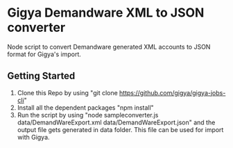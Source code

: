 # Gigya Demandware XML to JSON converter
Node script to convert Demandware generated XML accounts to JSON format for Gigya's import.

## Getting Started
1. Clone this Repo by using "git clone https://github.com/gigya/gigya-jobs-cli"
2. Install all the dependent packages "npm install"
3. Run the script by using "node sampleconverter.js data/DemandWareExport.xml data/DemandWareExport.json" and the output file gets generated in data folder. This file can be used for import with Gigya.
